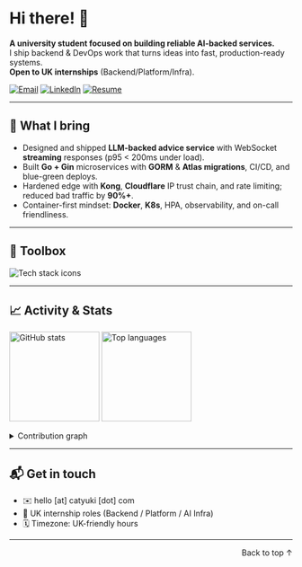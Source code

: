 <a name="readme-top"></a>

# Hi there! 👋
**A university student focused on building reliable AI-backed services.**  
I ship backend & DevOps work that turns ideas into fast, production-ready systems.  
**Open to UK internships** (Backend/Platform/Infra).

[![Email](https://img.shields.io/badge/Email-Contact-blue)](mailto:hello@catyuki.com)
[![LinkedIn](https://img.shields.io/badge/LinkedIn-Connect-informational)](https://www.linkedin.com/in/tingzhanghuang/)
[![Resume](https://img.shields.io/badge/Resume-PDF-success)](https://buckets.catyuki.com/Tingzhang_Huang_Resume.pdf)

---

## 🚀 What I bring
- Designed and shipped **LLM-backed advice service** with WebSocket **streaming** responses (p95 < 200ms under load).
- Built **Go + Gin** microservices with **GORM** & **Atlas migrations**, CI/CD, and blue-green deploys.
- Hardened edge with **Kong**, **Cloudflare** IP trust chain, and rate limiting; reduced bad traffic by **90%+**.
- Container-first mindset: **Docker**, **K8s**, HPA, observability, and on-call friendliness.

---

## 🧰 Toolbox
<p align="left">
  <img src="https://skillicons.dev/icons?i=go,java,py,react,nextjs,docker,kubernetes,linux,git,fastapi,redis,postgres,nginx&perline=8" alt="Tech stack icons" />
</p>

---

## 📈 Activity & Stats
<p align="left">
  <picture>
    <source srcset="https://github-readme-stats.vercel.app/api?username=binaryyuki&show_icons=true&theme=radical&hide_border=true&count_private=true" media="(prefers-color-scheme: dark)"/>
    <img src="https://github-readme-stats.vercel.app/api?username=binaryyuki&show_icons=true&hide_border=true&count_private=true" alt="GitHub stats" height="160"/>
  </picture>
  <picture>
    <source srcset="https://github-readme-stats.vercel.app/api/top-langs/?username=binaryyuki&layout=compact&theme=radical&hide_border=true&hide=html,css" media="(prefers-color-scheme: dark)"/>
    <img src="https://github-readme-stats.vercel.app/api/top-langs/?username=binaryyuki&layout=compact&hide_border=true&hide=html,css" alt="Top languages" height="160"/>
  </picture>
</p>

<details>
  <summary>Contribution graph</summary>
  <img src="https://github-readme-activity-graph.vercel.app/graph?username=binaryyuki&theme=minimal&hide_border=true" alt="Contribution graph"/>
</details>

---

## 📬 Get in touch
- ✉️ hello [at] catyuki [dot] com
- 💼 UK internship roles (Backend / Platform / AI Infra)
- 🗓️ Timezone: UK-friendly hours

---

<p align="right">Back to top ↑</p>

